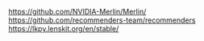 https://github.com/NVIDIA-Merlin/Merlin/
https://github.com/recommenders-team/recommenders
https://lkpy.lenskit.org/en/stable/
